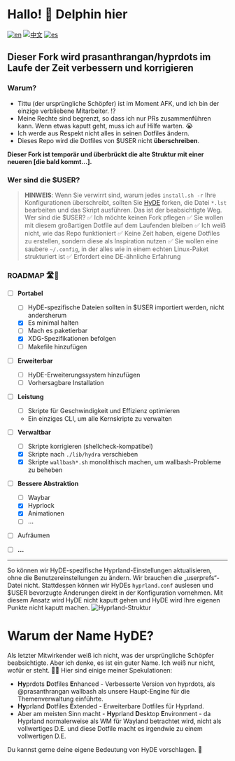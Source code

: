 # Hallo! 👋 Delphin hier

[![en](https://img.shields.io/badge/lang-en-red.svg)](../../Hyprdots-to-HyDE.md)
[![中文](https://img.shields.io/badge/lang-中文-orange.svg)](./Hyprdots-to-HyDE.zh.md)
[![es](https://img.shields.io/badge/lang-es-yellow.svg)](./Hyprdots-to-HyDE.es.md)

## Dieser Fork wird prasanthrangan/hyprdots im Laufe der Zeit verbessern und korrigieren

### Warum?

- Tittu (der ursprüngliche Schöpfer) ist im Moment AFK, und ich bin der einzige verbliebene Mitarbeiter. ⁉️
- Meine Rechte sind begrenzt, so dass ich nur PRs zusammenführen kann. Wenn etwas kaputt geht, muss ich auf Hilfe warten. 😭
- Ich werde aus Respekt nicht alles in seinen Dotfiles ändern.
- Dieses Repo wird die Dotfiles von $USER nicht **überschreiben**.

**Dieser Fork ist temporär und überbrückt die alte Struktur mit einer neueren [die bald kommt...].**

### Wer sind die $USER?

> **HINWEIS**: Wenn Sie verwirrt sind, warum jedes `install.sh -r` Ihre Konfigurationen überschreibt, sollten Sie [HyDE](https://github.com/HyDE-Project/HyDE) forken, die Datei `*.lst` bearbeiten und das Skript ausführen. Das ist der beabsichtigte Weg.
> Wer sind die $USER?
> ✅ Ich möchte keinen Fork pflegen
> ✅ Sie wollen mit diesem großartigen Dotfile auf dem Laufenden bleiben
> ✅ Ich weiß nicht, wie das Repo funktioniert
> ✅ Keine Zeit haben, eigene Dotfiles zu erstellen, sondern diese als Inspiration nutzen
> ✅ Sie wollen eine saubere `~/.config`, in der alles wie in einem echten Linux-Paket strukturiert ist
> ✅ Erfordert eine DE-ähnliche Erfahrung

### ROADMAP 🛣️📍

- [ ] **Portabel**

  - [ ] HyDE-spezifische Dateien sollten in $USER importiert werden, nicht andersherum
  - [x] Es minimal halten
  - [ ] Mach es paketierbar
  - [x] XDG-Spezifikationen befolgen
  - [ ] Makefile hinzufügen

- [ ] **Erweiterbar**

  - [ ] HyDE-Erweiterungssystem hinzufügen
  - [ ] Vorhersagbare Installation

- [ ] **Leistung**

  - [ ] Skripte für Geschwindigkeit und Effizienz optimieren
  - Ein einziges CLI, um alle Kernskripte zu verwalten

- [ ] **Verwaltbar**

  - [ ] Skripte korrigieren (shellcheck-kompatibel)
  - [x] Skripte nach `./lib/hydra` verschieben
  - [x] Skripte `wallbash*.sh` monolithisch machen, um wallbash-Probleme zu beheben

- [ ] **Bessere Abstraktion**

  - [ ] Waybar
  - [x] Hyprlock
  - [x] Animationen
  - [ ] ...

- [ ] Aufräumen
- [ ] **...**

---

So können wir HyDE-spezifische Hyprland-Einstellungen aktualisieren, ohne die Benutzereinstellungen zu ändern. Wir brauchen die „userprefs“-Datei nicht. Stattdessen können wir HyDEs `hyprland.conf` auslesen und $USER bevorzugte Änderungen direkt in der Konfiguration vornehmen. Mit diesem Ansatz wird HyDE nicht kaputt gehen und HyDE wird Ihre eigenen Punkte nicht kaputt machen.
![Hyprland-Struktur](https://github.com/user-attachments/assets/91b35c2e-0003-458f-ab58-18fc29541268)

# Warum der Name HyDE?

Als letzter Mitwirkender weiß ich nicht, was der ursprüngliche Schöpfer beabsichtigte. Aber ich denke, es ist ein guter Name. Ich weiß nur nicht, wofür er steht. 🤷‍♂️
Hier sind einige meiner Spekulationen:

- **Hy**prdots **D**otfiles **E**nhanced - Verbesserte Version von hyprdots, als @prasanthrangan wallbash als unsere Haupt-Engine für die Themenverwaltung einführte.
- **Hy**prland **D**otfiles **E**xtended - Erweiterbare Dotfiles für Hyprland.
- Aber am meisten Sinn macht - **Hy**prland **D**esktop **E**nvironment - da Hyprland normalerweise als WM für Wayland betrachtet wird, nicht als vollwertiges D.E. und diese
  Dotfile macht es irgendwie zu einem vollwertigen D.E.

Du kannst gerne deine eigene Bedeutung von HyDE vorschlagen. 🤔
